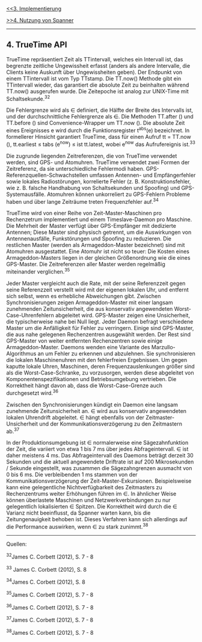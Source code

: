 [<<3. Implementierung](Implementierung.md)

[>>4. Nutzung von Spanner](Nutzung.md)

***


## 4. TrueTime API
TrueTime repräsentiert Zeit als TTintervall, welches ein Intervall ist, das begrenzte zeitliche Ungewissheit erfasst (anders als andere Intervalle, die Clients keine Auskunft über Ungewissheiten geben). Der Endpunkt von einem TTintervall ist vom Typ TTstamp. Die TT.now() Methode gibt ein TTintervall wieder, das garantiert die absolute Zeit zu beinhalten während TT.now() ausgerufen wurde. Die Zeitepoche ist analog zur UNIX-Time mit Schaltsekunde.<sup>32</sup> 

Die Fehlergrenze wird als ∈ definiert, die Hälfte der Breite des Intervalls ist, und der durchschnittliche Fehlergrenze als <del>∈</del>. Die Methoden TT.after () und TT.before () sind Convenience-Wrapper um TT.now (). Die absolute Zeit eines Ereignisses e wird durch die Funktionsregister t<sup>abs</sup>(e) bezeichnet. In formellerer Hinsicht garantiert TrueTime, dass für einen Aufruf tt = TT.now (), tt.earliest ≤ tabs (e<sup>now</sup>) ≤ ist tt.latest, wobei e<sup>now</sup> das Aufrufereignis ist.<sup>33</sup>   

Die zugrunde liegenden Zeitreferenzen, die von TrueTime verwendet werden, sind GPS- und Atomuhren. TrueTime verwendet zwei Formen der Zeitreferenz, da sie unterschiedliche Fehlermodi haben. GPS-Referenzquellen-Schwachstellen umfassen Antennen- und Empfängerfehler sowie lokales Radiostörungen, korrelierte Fehler (z. B. Konstruktionsfehler, wie z. B. falsche Handhabung von Schaltsekunden und Spoofing) und GPS-Systemausfälle. Atomuhren können unkorreliert zu GPS-Fehlern Probleme haben und über lange Zeiträume treten Frequenzfehler auf.<sup>34</sup>   

TrueTime wird von einer Reihe von Zeit-Master-Maschinen pro Rechenzetrum implementiert und einem Timeslave-Daemon pro Maschine. Die Mehrheit der Master verfügt über GPS-Empfänger mit dedizierte Antennen; Diese Master sind physisch getrennt, um die Auswirkungen von Antennenausfälle, Funkstörungen und Spoofing zu reduzieren. Die restlichen Master (werden als Armageddon-Master bezeichnet) sind mit Atomuhren ausgestattet. Eine Atomuhr ist nicht so teuer: Die Kosten eines Armageddon-Masters liegen in der gleichen Größenordnung wie die eines GPS-Master. Die Zeitreferenzen aller Master werden regelmäßig miteinander verglichen.<sup>35</sup> 

Jeder Master vergleicht auch die Rate, mit der seine Referenzzeit gegen seine Referenzzeit verstellt wird mit der eigenen lokalen Uhr, und entfernt sich selbst, wenn es erhebliche Abweichungen gibt. Zwischen Synchronisierungen zeigen Armageddon-Master mit einer langsam zunehmenden Zeitunsicherheit, die aus konservativ angewendeten Worst-Case-Uhrenfehlern abgeleitet wird. GPS-Master zeigen eine Unsicherheit, die typischerweise nahe bei Null liegt. Jeder Daemon befragt verschiedene Master um die Anfälligkeit für Fehler zu verringern. Einige sind GPS-Master, die aus nahe gelegenen Rechenzentren ausgewählt werden. Der Rest sind GPS-Master von weiter entfernten Rechenzentren sowie einige Armageddon-Master. Daemons wenden eine Variante des Marzullo-Algorithmus an um Fehler zu erkennen und abzulehnen. Sie synchronisieren die lokalen Maschinenuhren mit den fehlerfreien Ergebnissen. Um gegen kaputte lokale Uhren, Maschinen, deren Frequenzauslenkungen größer sind als die Worst-Case-Schranke, zu vorzusorgen, werden diese abgeleitet von Komponentenspezifikationen und Betriebsumgebung vertrieben. Die Korrektheit hängt davon ab, dass die Worst-Case-Grenze auch durchgesetzt wird.<sup>36</sup> 

Zwischen den Synchronisierungen kündigt ein Daemon eine langsam zunehmende Zeitunsicherheit an. ∈ wird aus konservativ angewendeten lokalen Uhrendrift abgeleitet. ∈ hängt ebenfalls von der Zeitmaster-Unsicherheit und der Kommunikationsverzögerung zu den Zeitmastern ab.<sup>37</sup> 

In der Produktionsumgebung ist ∈ normalerweise eine Sägezahnfunktion der Zeit, die variiert von etwa 1 bis 7 ms über jedes Abfrageintervall. ∈ ist daher meistens 4 ms. Das Abfrageintervall des Daemons beträgt derzeit 30 Sekunden und die aktuell angewendete Driftrate ist auf 200 Mikrosekunden / Sekunde eingestellt, was zusammen die Sägezahngrenzen ausmacht von 0 bis 6 ms. Die verbleibenden 1 ms stammen von der Kommunikationsverzögerung der Zeit-Master-Exkursionen. Beispielsweise kann eine gelegentliche Nichtverfügbarkeit des Zeitmasters zu Rechenzentrums weiter Erhöhungen führen im ∈. In ähnlicher Weise können überlastete Maschinen und Netzwerkverbindungen zu nur gelegentlich lokalisierten ∈ Spitzen. Die Korrektheit wird durch die ∈ Varianz nicht beeinflusst, da Spanner warten kann, bis die Zeitungenauigkeit behoben ist. Dieses Verfahren kann sich allerdings auf die Performance auswirken, wenn ∈ zu stark zunimmt.<sup>38</sup>  

***

Quellen:

<sup>32</sup>James C. Corbett (2012), S. 7 - 8

<sup>33</sup> James C. Corbett (2012), S. 8

<sup>34</sup>James C. Corbett (2012), S. 8

<sup>35</sup>James C. Corbett (2012), S. 7 - 8

<sup>36</sup>James C. Corbett (2012), S. 7 - 8

<sup>37</sup>James C. Corbett (2012), S. 7 - 8

<sup>38</sup>James C. Corbett (2012), S. 7 - 8

